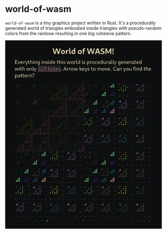 # world-of-wasm

`world-of-wasm` is a tiny graphics project written in Rust.  It's a
procedurally generated world of triangles embodied inside triangles with
pseudo-random colors from the rainbow resulting in one big cohesive pattern.

 ![world-of-wasm](world-of-wasm.webp)
